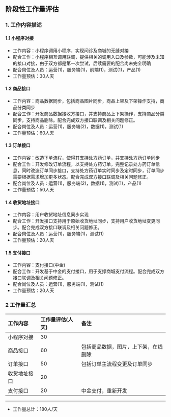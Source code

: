 ## 阶段性工作量评估
### 1. 工作内容描述
#### 1.1 小程序对接
* 工作内容：小程序调用小程序，实现问诊及商城的无缝对接
* 配合工作：小程序相互调用联调，提供相关的调用入口及参数，可能涉及未知的接口对接，由于双方都是第一次尝试，后续需要的配合尚未完全明确
* 配合岗位及人员：运营(1)，服务端(1)，前端(1)，测试(1)，产品(1)
* 工作量预估：30人天
#### 1.2 商品接口
* 工作内容：商品数据同步，包括商品图片同步，商品上架及下架操作支持，商品分类同步
* 配合工作：开发商品数据接收方接口，并支持商品上下架操作，支持商品分类同步，支持商品删除。配合完成双方接口联调及相关问题修正。
* 配合岗位及人员：运营(1)，服务端(2)，数据(1)，测试(1)
* 工作量预估：60人天
#### 1.3 订单接口
* 工作内容：改造下单流程，使得其支持处方药订单，并支持处方药订单同步
* 配合工作：开发修改订单流程，以支持处方药订单，完整记录处方药订单信息，同时改造订单同步接口，支持处方药订单实时同步及定时同步，订单同步需要根据需求增加更多状态。配合完成双方接口联调及相关问题修正。
* 配合岗位及人员：运营(1)，服务端(2)，数据(1)，测试(1)，产品(1)
* 工作量预估：50人天
#### 1.4 收货地址接口
* 工作内容：用户收货地址信息同步实现
* 配合工作：开发接口支持用于原始收货地址同步，支持用户收货地址变更同步。配合完成双方接口联调及相关问题修正。
* 配合岗位及人员：运营(1)，服务端(1)，测试(1)
* 工作量预估：20人天
#### 1.5 支付接口
* 工作内容：支付接口(中金)
* 配合工作：开发基于中金的支付接口，用于支撑商城支付流程。配合完成双方接口联调及相关问题修正。
* 配合岗位及人员：运营(1)，服务端(1)，测试(1)
* 工作量预估：20人天


### 2 工作量汇总
| 工作内容 | 工作量评估(人天) | 备注 |
| :---         |     :---      |     :--- |
| 小程序对接   | 30    |     | 
| 商品接口   | 60    |  包括商品数据，图片，上下架，在线删除   | 
| 订单接口   | 50    |  包括订单主流程变更及订单同步   | 
| 收货地址接口   | 20    |     | 
| 支付接口   | 20    |  中金支付，重新开发   | 
--------------------- 
* 工作量总计：180人/天
